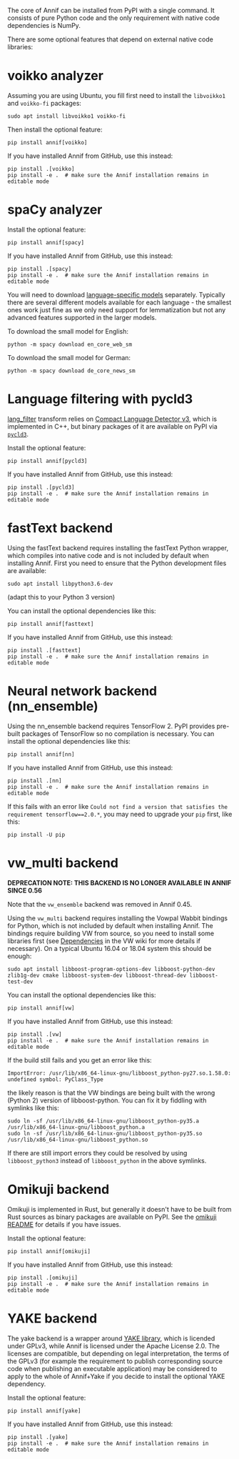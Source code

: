 The core of Annif can be installed from PyPI with a single command. It consists of pure Python code and the only requirement with native code dependencies is NumPy.

There are some optional features that depend on external native code libraries:

# voikko analyzer

Assuming you are using Ubuntu, you fill first need to install the `libvoikko1` and `voikko-fi` packages:

    sudo apt install libvoikko1 voikko-fi

Then install the optional feature:

    pip install annif[voikko]

If you have installed Annif from GitHub, use this instead:

    pip install .[voikko]
    pip install -e .  # make sure the Annif installation remains in editable mode

# spaCy analyzer

Install the optional feature:

    pip install annif[spacy]

If you have installed Annif from GitHub, use this instead:

    pip install .[spacy]
    pip install -e .  # make sure the Annif installation remains in editable mode

You will need to download [language-specific models](https://spacy.io/usage/models) separately. Typically there are several different models available for each language - the smallest ones work just fine as we only need support for lemmatization but not any advanced features supported in the larger models.

To download the small model for English:

    python -m spacy download en_core_web_sm

To download the small model for German:

    python -m spacy download de_core_news_sm

# Language filtering with pycld3

[lang_filter](https://github.com/NatLibFi/Annif/wiki/Transforms#filter_lang-transform) transform relies on [Compact Language Detector v3](https://github.com/google/cld3), which is implemented in C++, but binary packages of it are available on PyPI via [`pycld3`](https://pypi.org/project/pycld3/).

Install the optional feature:

    pip install annif[pycld3]

If you have installed Annif from GitHub, use this instead:

    pip install .[pycld3]
    pip install -e .  # make sure the Annif installation remains in editable mode

# fastText backend

Using the fastText backend requires installing the fastText Python wrapper, which compiles into native code and is not included by default when installing Annif. First you need to ensure that the Python development files are available:

    sudo apt install libpython3.6-dev

(adapt this to your Python 3 version)

You can install the optional dependencies like this:

    pip install annif[fasttext]

If you have installed Annif from GitHub, use this instead:

    pip install .[fasttext]
    pip install -e .  # make sure the Annif installation remains in editable mode

# Neural network backend (nn_ensemble)

Using the nn_ensemble backend requires TensorFlow 2. PyPI provides pre-built packages of TensorFlow so no compilation is necessary. You can install the optional dependencies like this:

    pip install annif[nn]

If you have installed Annif from GitHub, use this instead:

    pip install .[nn]
    pip install -e .  # make sure the Annif installation remains in editable mode

If this fails with an error like `Could not find a version that satisfies the requirement tensorflow==2.0.*`, you may need to upgrade your `pip` first, like this:

    pip install -U pip

# vw_multi backend

**DEPRECATION NOTE: THIS BACKEND IS NO LONGER AVAILABLE IN ANNIF SINCE 0.56**

Note that the `vw_ensemble` backend was removed in Annif 0.45.

Using the `vw_multi` backend requires installing the Vowpal Wabbit bindings for Python, which is not included by default when installing Annif. The bindings require building VW from source, so you need to install some libraries first (see [Dependencies](https://github.com/VowpalWabbit/vowpal_wabbit/wiki/Dependencies) in the VW wiki for more details if necessary). On a typical Ubuntu 16.04 or 18.04 system this should be enough:

    sudo apt install libboost-program-options-dev libboost-python-dev zlib1g-dev cmake libboost-system-dev libboost-thread-dev libboost-test-dev

You can install the optional dependencies like this:

    pip install annif[vw]

If you have installed Annif from GitHub, use this instead:

    pip install .[vw]
    pip install -e .  # make sure the Annif installation remains in editable mode

If the build still fails and you get an error like this:

    ImportError: /usr/lib/x86_64-linux-gnu/libboost_python-py27.so.1.58.0: undefined symbol: PyClass_Type

the likely reason is that the VW bindings are being built with the wrong (Python 2) version of libboost-python. You can fix it by fiddling with symlinks like this:

    sudo ln -sf /usr/lib/x86_64-linux-gnu/libboost_python-py35.a /usr/lib/x86_64-linux-gnu/libboost_python.a
    sudo ln -sf /usr/lib/x86_64-linux-gnu/libboost_python-py35.so /usr/lib/x86_64-linux-gnu/libboost_python.so

If there are still import errors they could be resolved by using `libboost_python3` instead of `libboost_python` in the above symlinks.

# Omikuji backend

Omikuji is implemented in Rust, but generally it doesn't have to be built from Rust sources as binary packages are available on PyPI. See the [omikuji README](https://github.com/tomtung/omikuji#python-binding) for details if you have issues.

Install the optional feature:

    pip install annif[omikuji]

If you have installed Annif from GitHub, use this instead:

    pip install .[omikuji]
    pip install -e .  # make sure the Annif installation remains in editable mode

# YAKE backend

The yake backend is a wrapper around [YAKE library](https://github.com/LIAAD/yake), which is licended under GPLv3, while Annif is licensed under the Apache License 2.0. The licenses are compatible, but depending on legal interpretation, the terms of the GPLv3 (for example the requirement to publish corresponding source code when publishing an executable application) may be considered to apply to the whole of Annif+Yake if you decide to install the optional YAKE dependency.

Install the optional feature:

    pip install annif[yake]

If you have installed Annif from GitHub, use this instead:

    pip install .[yake]
    pip install -e .  # make sure the Annif installation remains in editable mode